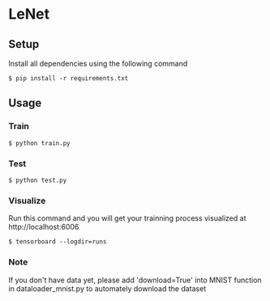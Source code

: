 # LeNet

## Setup

Install all dependencies using the following command

```
$ pip install -r requirements.txt
```

## Usage

### Train

```
$ python train.py
```

### Test

```
$ python test.py
```

### Visualize
Run this command and you will get your trainning process visualized at http://localhost:6006
```
$ tensorboard --logdir=runs
```

### Note
If you don't have data yet, please add 'download=True' into MNIST function in dataloader_mnist.py to automately download the dataset